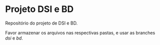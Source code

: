 Projeto DSI e BD
=================

Repositório do projeto de DSI e BD.

Favor armazenar os arquivos nas respectivas pastas, e usar as branches *dsi* e *bd*.

